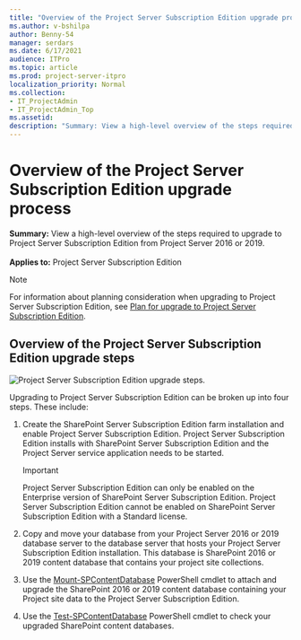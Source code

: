 ```yaml
---
title: "Overview of the Project Server Subscription Edition upgrade process"
ms.author: v-bshilpa
author: Benny-54
manager: serdars
ms.date: 6/17/2021
audience: ITPro
ms.topic: article
ms.prod: project-server-itpro
localization_priority: Normal
ms.collection:
- IT_ProjectAdmin
- IT_ProjectAdmin_Top
ms.assetid: 
description: "Summary: View a high-level overview of the steps required to upgrade to Project Server Subscription Edition from Project Server 2016 or 2019."
---
```


# Overview of the Project Server Subscription Edition upgrade process
 
 **Summary:** View a high-level overview of the steps required to upgrade to Project Server Subscription Edition from Project Server 2016 or 2019.<br/>
<br/>**Applies to:** Project Server Subscription Edition
  
> [!NOTE]
> For information about planning consideration when upgrading to Project Server Subscription Edition, see [Plan for upgrade to Project Server Subscription Edition](plan-for-upgrade-to-project-server-2019.md). 
  
## Overview of the Project Server Subscription Edition upgrade steps

![Project Server Subscription Edition upgrade steps.](images/Update-for---Create-a-SharePoint-Server.png)
  
Upgrading to Project Server Subscription Edition can be broken up into four steps. These include:
  
1. Create the SharePoint Server Subscription Edition farm installation and enable Project Server Subscription Edition. Project Server Subscription Edition installs with SharePoint Server Subscription Edition and the Project Server service application needs to be started.
    
    > [!IMPORTANT]
    > Project Server Subscription Edition can only be enabled on the Enterprise version of SharePoint Server Subscription Edition. Project Server Subscription Edition cannot be enabled on SharePoint Server Subscription Edition with a Standard license. 
  
2. Copy and move your database from your Project Server 2016 or 2019 database server to the database server that hosts your Project Server Subscription Edition installation. This database is SharePoint 2016 or 2019 content database that contains your project site collections.
    
3. Use the [Mount-SPContentDatabase](/powershell/module/sharepoint-server/mount-spcontentdatabase?) PowerShell cmdlet to attach and upgrade the SharePoint 2016 or 2019 content database containing your Project site data to the Project Server Subscription Edition.
    
4. Use the [Test-SPContentDatabase](/powershell/module/sharepoint-server/test-spcontentdatabase?) PowerShell cmdlet to check your upgraded SharePoint content databases.
    
